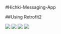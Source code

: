 #Hichki-Messaging-App

##Using Retrofit2

<img src="screenshots/dashboard"/>
<img src="screenshots/chat"/>
<img src="screenshots/friendlist"/>
<img src="screenshots/users"/>
